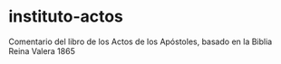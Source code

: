 # instituto-actos
Comentario del libro de los Actos de los Apóstoles, basado en la Biblia Reina Valera 1865
